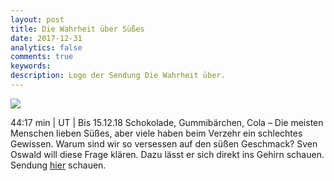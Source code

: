 ```yaml
---
layout: post
title: Die Wahrheit über Süßes
date: 2017-12-31
analytics: false 
comments: true
keywords:
description: Logo der Sendung Die Wahrheit über.
---
```



<img src="https://raw.githubusercontent.com/ohlalab/ohlalab.github.io/master/images/384.jpg" class="img-fluid">

44:17 min | UT | Bis 15.12.18   Schokolade, Gummibärchen, Cola – Die meisten Menschen lieben Süßes, aber viele haben beim Verzehr ein schlechtes Gewissen. Warum sind wir so versessen auf den süßen Geschmack? Sven Oswald will diese Frage klären. Dazu lässt er sich direkt ins Gehirn schauen. Sendung [hier](http://mediathek.rbb-online.de/tv/Die-Wahrheit-%C3%BCber-/Die-Wahrheit-%C3%BCber-S%C3%BC%C3%9Fes/rbb-Fernsehen/Video?bcastId=47569466&documentId=48409268) schauen.
